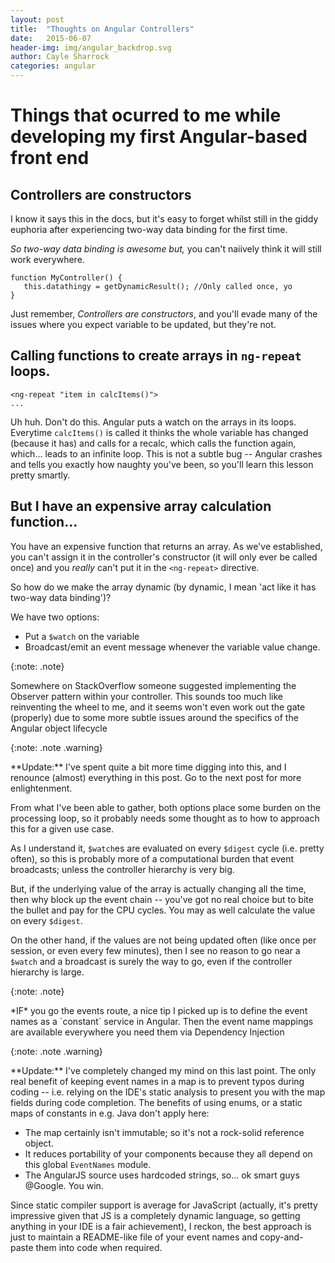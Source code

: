 ```yaml
---
layout: post
title:  "Thoughts on Angular Controllers"
date:   2015-06-07
header-img: img/angular_backdrop.svg
author: Cayle Sharrock
categories: angular
---
```


# Things that ocurred to me while developing my first Angular-based front end

## Controllers are constructors

I know it says this in the docs, but it's easy to forget whilst still in the giddy euphoria after experiencing two-way data binding for the first time.

*So two-way data binding is awesome but,* you can't naiively think it will still work everywhere.

    function MyController() {
       this.datathingy = getDynamicResult(); //Only called once, yo
    }

Just remember, *Controllers are constructors*, and you'll evade many of the issues where you expect variable to be updated, but they're not.

## Calling functions to create arrays in `ng-repeat` loops.

    <ng-repeat "item in calcItems()">
    ...

Uh huh. Don't do this. Angular puts a watch on the arrays in its loops. Everytime `calcItems()` is called it thinks the whole variable has changed (because it
has) and calls for a recalc, which calls the function again, which... leads to an infinite loop. This is not a subtle bug -- Angular crashes and tells you
exactly how naughty you've been, so you'll learn this lesson pretty smartly.

## But I have an expensive array calculation function...

You have an expensive function that returns an array. As we've established, you can't assign it in the controller's constructor (it will only ever be called
once) and you *really* can't put it in the `<ng-repeat>` directive.

So how do we make the array dynamic (by dynamic, I mean 'act like it has two-way data binding')?

We have two options:

 * Put a `$watch` on the variable
 * Broadcast/emit an event message whenever the variable value change.
 
{:note: .note}

<div class="note" markdown='1'>
Somewhere on StackOverflow someone suggested implementing the Observer pattern within your controller. This sounds too much like reinventing the wheel to me,
and it seems won't even work out the gate (properly) due to some more subtle issues around the specifics of the Angular object lifecycle
</div>

{:note: .note .warning}

<div class="note warning" markdown='1'>
**Update:** I've spent quite a bit more time digging into this, and I renounce (almost) everything in this post. Go to the next post for more enlightenment.
</div>

From what I've been able to gather, both options place some burden on the processing loop, so it probably needs some thought as to how to approach this for a
given use case.

As I understand it, `$watch`es are evaluated on every `$digest` cycle (i.e. pretty often), so this is probably more of a computational burden that event
broadcasts; unless the controller hierarchy is very big.

But, if the underlying value of the array is actually changing all the time, then why block up the event chain -- you've got no real choice but to bite the
bullet and pay for the CPU cycles. You may as well calculate the value on every `$digest`.

On the other hand, if the values are not being updated often (like once per session, or even every few minutes), then I see no reason to go near a `$watch` and
a broadcast is surely the way to go, even if the controller hierarchy is large.


{:note: .note}

<div class="note" markdown='1'>
*IF* you go the events route, a nice tip I picked up is to define the event names as a `constant` service in Angular. Then the event name mappings are available
everywhere you need them via Dependency Injection
</div>

{:note: .note .warning}

<div class="note warning" markdown='1'>
**Update:** I've completely changed my mind on this last point. The only real benefit of keeping event names in a map is to prevent typos
during coding -- i.e. relying on the IDE's static analysis to present you with the map fields during code completion. The benefits
of using enums, or a static maps of constants in e.g. Java don't apply here:

  * The map certainly isn't immutable; so it's not a rock-solid reference object.
  * It reduces portability of your components because they all depend on this global `EventNames` module.
  * The AngularJS source uses hardcoded strings, so... ok smart guys @Google. You win.
  
  Since static compiler support is average for JavaScript (actually, it's pretty impressive given that JS is a completely 
  dynamic language, so getting anything in your IDE is a fair achievement), I reckon, the best approach is just to
  maintain a README-like file of your event names and copy-and-paste them into code when required.
</div>